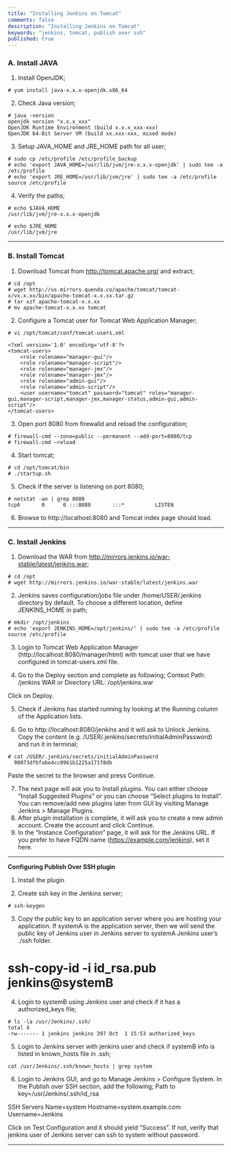 ```yaml
---
title: "Installing Jenkins on Tomcat"
comments: false
description: "Installing Jenkins on Tomcat"
keywords: "jenkins, tomcat, publish over ssh"
published: true
---
```


### A. Install JAVA

1. Install OpenJDK;
```
# yum install java-x.x.x-openjdk.x86_64
```

2. Check Java version;
```
# java -version
openjdk version "x.x.x_xxx"
OpenJDK Runtime Environment (build x.x.x_xxx-xxx)
OpenJDK 64-Bit Server VM (build xx.xxx-xxx, mixed mode)
```

3. Setup JAVA_HOME and JRE_HOME path for all user;
```
# sudo cp /etc/profile /etc/profile_backup
# echo 'export JAVA_HOME=/usr/lib/jvm/jre-x.x.x-openjdk' | sudo tee -a /etc/profile
# echo 'export JRE_HOME=/usr/lib/jvm/jre' | sudo tee -a /etc/profile
source /etc/profile
```

4. Verify the paths;
```
# echo $JAVA_HOME
/usr/lib/jvm/jre-x.x.x-openjdk

# echo $JRE_HOME
/usr/lib/jvm/jre
```
---

### B. Install Tomcat

1. Download Tomcat from http://tomcat.apache.org/ and extract;
```
# cd /opt
# wget http://us.mirrors.quenda.co/apache/tomcat/tomcat-x/vx.x.xx/bin/apache-tomcat-x.x.xx.tar.gz
# tar xzf apache-tomcat-x.x.xx
# mv apache-tomcat-x.x.xx tomcat
```

2. Configure a Tomcat user for Tomcat Web Application Manager;
```
# vi /opt/tomcat/conf/tomcat-users.xml

<?xml version='1.0' encoding='utf-8'?>
<tomcat-users>
    <role rolename="manager-gui"/>
    <role rolename="manager-script"/>
    <role rolename="manager-jmx"/>
    <role rolename="manager-jmx"/>
    <role rolename="admin-gui"/>
    <role rolename="admin-script"/>
    <user username="tomcat" password="tomcat" roles="manager-gui,manager-script,manager-jmx,manager-status,admin-gui,admin-script"/>
</tomcat-users>
```

3. Open port 8080 from firewalld and reload the configuration;
```
# firewall-cmd --zone=public --permanent --add-port=8080/tcp
# firewall-cmd –reload
```

4. Start tomcat;
```
# cd /opt/tomcat/bin
# ./startup.sh
```

5. Check if the server is listening on port 8080;
```
# netstat -an | grep 8080
tcp6       0      0 :::8080       :::*          LISTEN
```

6. Browse to http://localhost:8080 and Tomcat index page should load.

---

### C. Install Jenkins
1. Download the WAR from http://mirrors.jenkins.io/war-stable/latest/jenkins.war;
```
# cd /opt
# wget http://mirrors.jenkins.io/war-stable/latest/jenkins.war
```

2. Jenkins saves configuration/jobs file under /home/USER/.jenkins directory by default. To choose a different location, define JENKINS_HOME in path;
```
# mkdir /opt/jenkins
# echo 'export JENKINS_HOME=/opt/jenkins/' | sudo tee -a /etc/profile
source /etc/profile
```

3. Login to Tomcat Web Application Manager (http://localhost:8080/manager/html) with tomcat user that we have configured in tomcat-users.xml file.

4. Go to the Deploy section and complete as following;
Context Path: /jenkins
WAR or Directory URL: /opt/jenkins.war

Click on Deploy.

5. Check if Jenkins has started running by looking at the Running column of the Application lists.

6. Go to http://localhost:8080/jenkins and it will ask to Unlock Jenkins. Copy the content (e.g. /USER/.jenkins/secrets/initialAdminPassword) and run it in terminal;
```
# cat /USER/.jenkins/secrets/initialAdminPassword
  98073dfbfabe4cc8961b1225a171f8db
```
Paste the secret to the browser and press Continue.

7. The next page will ask you to Install plugins. You can either choose “Install Suggested Plugins” or you can choose “Select plugins to Install”. You can remove/add new plugins later from GUI by visiting Manage Jenkins > Manage Plugins.
8. After plugin installation is complete, it will ask you to create a new admin account. Create the account and click Continue.
9. In the “Instance Configuration” page, it will ask for the Jenkins URL. If you prefer to have FQDN name (https://example.com/jenkins), set it here.

---

**Configuring Publish Over SSH plugin**
1. Install the plugin

2. Create ssh key in the Jenkins server;
```
# ssh-keygen
```

3. Copy the public key to an application server where you are hosting your application. If systemA is the application server, then we will send the public key of Jenkins user in Jenkins server to systemA Jenkins user’s ./ssh folder.
# ssh-copy-id -i id_rsa.pub jenkins@systemB 

4. Login to systemB using Jenkins user and check if it has a authorized_keys file;
```
# ls -la /usr/Jenkins/.ssh/
total 4
-rw------- 1 jenkins jenkins 397 Oct  1 15:53 authorized_keys
```

5. Login to Jenkins server with jenkins user and check if systemB info is listed in known_hosts file in .ssh;
```
cat /usr/Jenkins/.ssh/known_hosts | grep system
```

6. Login to Jenkins GUI, and go to Manage Jenkins > Configure System. In the Publish over SSH section, add the following;
Path to key=/usr/Jenkins/.ssh/id_rsa

SSH Servers
Name=system
Hostname=system.example.com
Username=Jenkins

Click on Test Configuration and it should yield “Success”. If not, verify that jenkins user of Jenkins server can ssh to system without password.

---
